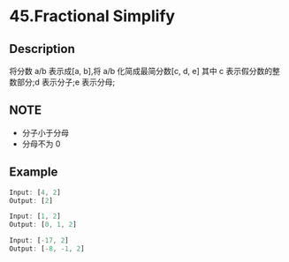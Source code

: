 # 45.Fractional Simplify

## Description

将分数 a/b 表示成[a, b],将 a/b 化简成最简分数[c, d, e]
其中 c 表示假分数的整数部分;d 表示分子;e 表示分母;

## NOTE

* 分子小于分母
* 分母不为 0

## Example

```javascript
Input: [4, 2]
Output: [2]

Input: [1, 2]
Output: [0, 1, 2]

Input: [-17, 2]
Output: [-8, -1, 2]
```

